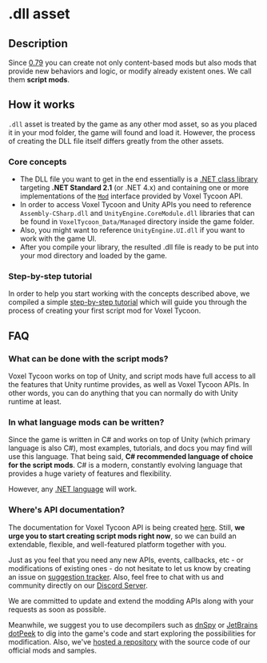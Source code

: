 # .dll asset

## Description

Since [0.79](//voxeltycoon.xyz/changelog#0.79) you can create not only content-based mods but also mods that provide new behaviors and logic, or modify already existent ones. We call them **script mods**.

## How it works

`.dll` asset is treated by the game as any other mod asset, so as you placed it in your mod folder, the game will found and load it. However, the process of creating the DLL file itself differs greatly from the other assets.

### Core concepts

- The DLL file you want to get in the end essentially is a [.NET class library](https://docs.microsoft.com/en-us/dotnet/core/tutorials/library-with-visual-studio?tabs=csharp) targeting **.NET Standard 2.1** (or .NET 4.x) and containing one or more implementations of the [`Mod`](/documentation/VoxelTycoon/Modding/Mod) interface provided by Voxel Tycoon API.
- In order to access Voxel Tycoon and Unity APIs you need to reference `Assembly-CSharp.dll` and `UnityEngine.CoreModule.dll` libraries that can be found in `VoxelTycoon_Data/Managed` directory inside the game folder.
- Also, you might want to reference `UnityEngine.UI.dll` if you want to work with the game UI.
- After you compile your library, the resulted .dll file is ready to be put into your mod directory and loaded by the game.

### Step-by-step tutorial

In order to help you start working with the concepts described above, we compiled a simple [step-by-step tutorial](/guides/script-mods/creating-your-first-script-mod/) which will guide you through the process of creating your first script mod for Voxel Tycoon.

## FAQ

### What can be done with the script mods?

Voxel Tycoon works on top of Unity, and script mods have full access to all the features that Unity runtime provides, as well as Voxel Tycoon APIs. In other words, you can do anything that you can normally do with Unity runtime at least.

### In what language mods can be written?

Since the game is written in C# and works on top of Unity (which primary language is also C#), most examples, tutorials, and docs you may find will use this language. That being said, **C# recommended language of choice for the script mods**. C# is a modern, constantly evolving language that provides a huge variety of features and flexibility.

However, any [.NET language](https://en.wikipedia.org/wiki/List_of_CLI_languages) will work.

### Where's API documentation?

The documentation for Voxel Tycoon API is being created [here](/reference/). Still, **we urge you to start creating script mods right now**, so we can build an extendable, flexible, and well-featured platform together with you.

Just as you feel that you need any new APIs, events, callbacks, etc - or modifications of existing ones - do not hesitate to let us know by creating an issue on [suggestion tracker](https://github.com/voxeltycoon/suggestions/issues). Also, feel free to chat with us and community directly on our [Discord Server](//discord.gg/voxeltycoon).

We are committed to update and extend the modding APIs along with your requests as soon as possible.

Meanwhile, we suggest you to use decompilers such as [dnSpy](https://github.com/0xd4d/dnSpy) or [JetBrains dotPeek](https://www.jetbrains.com/decompiler/) to dig into the game's code and start exploring the possibilities for modification. Also, we've [hosted a repository](https://github.com/voxeltycoon/mods) with the source code of our official mods and samples.
